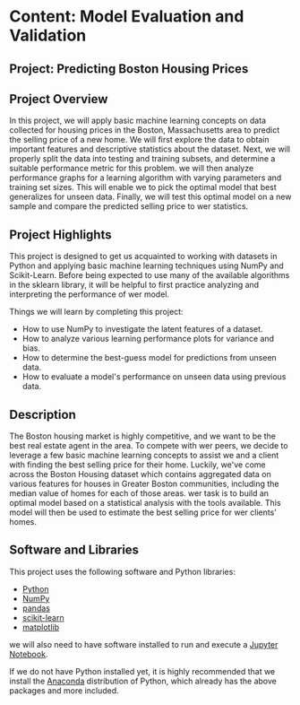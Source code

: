 # Content: Model Evaluation and Validation
## Project: Predicting Boston Housing Prices

## Project Overview
In this project, we will apply basic machine learning concepts on data collected for housing prices in the Boston, Massachusetts area to predict the selling price of a new home. We will first explore the data to obtain important features and descriptive statistics about the dataset. Next, we will properly split the data into testing and training subsets, and determine a suitable performance metric for this problem. we will then analyze performance graphs for a learning algorithm with varying parameters and training set sizes. This will enable we to pick the optimal model that best generalizes for unseen data. Finally, we will test this optimal model on a new sample and compare the predicted selling price to wer statistics.

## Project Highlights
This project is designed to get us acquainted to working with datasets in Python and applying basic machine learning techniques using NumPy and Scikit-Learn. Before being expected to use many of the available algorithms in the sklearn library, it will be helpful to first practice analyzing and interpreting the performance of wer model.

Things we will learn by completing this project:

- How to use NumPy to investigate the latent features of a dataset.
- How to analyze various learning performance plots for variance and bias.
- How to determine the best-guess model for predictions from unseen data.
- How to evaluate a model's performance on unseen data using previous data.

## Description
The Boston housing market is highly competitive, and we want to be the best real estate agent in the area. To compete with wer peers, we decide to leverage a few basic machine learning concepts to assist we and a client with finding the best selling price for their home. Luckily, we\'ve come across the Boston Housing dataset which contains aggregated data on various features for houses in Greater Boston communities, including the median value of homes for each of those areas. wer task is to build an optimal model based on a statistical analysis with the tools available. This model will then be used to estimate the best selling price for wer clients\' homes.

## Software and Libraries
This project uses the following software and Python libraries:

- [Python](https://www.python.org/download/releases/3.0/)
- [NumPy](http://www.numpy.org/)
- [pandas](http://pandas.pydata.org/)
- [scikit-learn](http://scikit-learn.org/stable/)
- [matplotlib](http://matplotlib.org/)

we will also need to have software installed to run and execute a [Jupyter Notebook](http://ipython.org/notebook.html).

If we do not have Python installed yet, it is highly recommended that we install the [Anaconda](http://continuum.io/downloads) distribution of Python, which already has the above packages and more included. 
